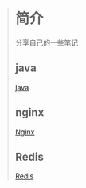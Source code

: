 > # 简介
>
> 分享自己的一些笔记
> ## java
> [java](java/README.md)
> ## nginx
> [Nginx](Nginx/README.md)
> ## Redis
> [Redis](redis/README.md)
